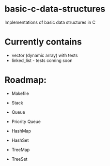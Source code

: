 # basic-c-data-structures
Implementations of basic data structures in C

# Currently contains

- vector (dynamic array) with tests
- linked_list - tests coming soon

# Roadmap:

- Makefile

- Stack

- Queue

- Priority Queue

- HashMap

- HashSet

- TreeMap

- TreeSet




